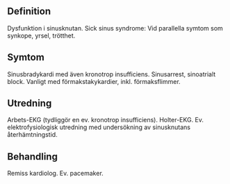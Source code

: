 ## Definition

Dysfunktion i sinusknutan. Sick sinus syndrome: Vid parallella symtom som synkope, yrsel, trötthet.

## Symtom

Sinusbradykardi med även kronotrop insufficiens. Sinusarrest, sinoatrialt block. Vanligt med förmakstakykardier, inkl. förmaksflimmer.

## Utredning

Arbets-EKG (tydliggör en ev. kronotrop insufficiens). Holter-EKG. Ev. elektrofysiologisk utredning med undersökning av sinusknutans återhämtningstid.

## Behandling

Remiss kardiolog. Ev. pacemaker.

